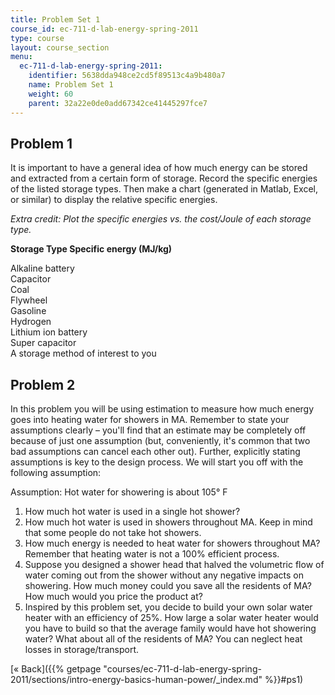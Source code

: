```yaml
---
title: Problem Set 1
course_id: ec-711-d-lab-energy-spring-2011
type: course
layout: course_section
menu:
  ec-711-d-lab-energy-spring-2011:
    identifier: 5638dda948ce2cd5f89513c4a9b480a7
    name: Problem Set 1
    weight: 60
    parent: 32a22e0de0add67342ce41445297fce7
---
```

Problem 1
---------

It is important to have a general idea of how much energy can be stored and extracted from a certain form of storage. Record the specific energies of the listed storage types. Then make a chart (generated in Matlab, Excel, or similar) to display the relative specific energies.

_Extra credit: Plot the specific energies vs. the cost/Joule of each storage type._

**Storage Type Specific energy (MJ/kg)**

Alkaline battery  
Capacitor  
Coal  
Flywheel  
Gasoline  
Hydrogen  
Lithium ion battery  
Super capacitor  
A storage method of interest to you

Problem 2
---------

In this problem you will be using estimation to measure how much energy goes into heating water for showers in MA. Remember to state your assumptions clearly – you'll find that an estimate may be completely off because of just one assumption (but, conveniently, it's common that two bad assumptions can cancel each other out). Further, explicitly stating assumptions is key to the design process. We will start you off with the following assumption:

Assumption: Hot water for showering is about 105° F

1.  How much hot water is used in a single hot shower?
2.  How much hot water is used in showers throughout MA. Keep in mind that some people do not take hot showers.
3.  How much energy is needed to heat water for showers throughout MA? Remember that heating water is not a 100% efficient process.
4.  Suppose you designed a shower head that halved the volumetric flow of water coming out from the shower without any negative impacts on showering. How much money could you save all the residents of MA? How much would you price the product at?
5.  Inspired by this problem set, you decide to build your own solar water heater with an efficiency of 25%. How large a solar water heater would you have to build so that the average family would have hot showering water? What about all of the residents of MA? You can neglect heat losses in storage/transport.

[« Back]({{% getpage "courses/ec-711-d-lab-energy-spring-2011/sections/intro-energy-basics-human-power/_index.md" %}}#ps1)